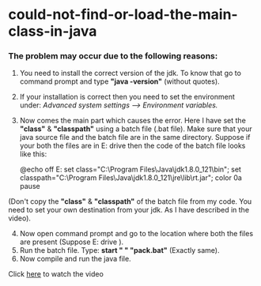 # could-not-find-or-load-the-main-class-in-java

### The problem may occur due to the following reasons:

1. You need to install the correct version of the jdk. To know that go to command prompt and type **"java -version"** (without quotes).
2. If your installation is correct then you need to set the environment under: *Advanced system settings --> Environment variables.*
3. Now comes the main part which causes the error. Here I have set the **"class"** & **"classpath"** using a batch file (.bat file). Make sure that your java source file and the batch file are in the same directory. Suppose if your both the files are in E: drive then the code of the batch file looks like this:

    @echo off
    E:
    set class="C:\Program Files\Java\jdk1.8.0_121\bin";
    set classpath="C:\Program Files\Java\jdk1.8.0_121\jre\lib\rt.jar";
    color 0a
    pause

(Don't copy the **"class"** & **"classpath"** of the batch file from my code. You need to set your own destination from your jdk. As I have described in the video).

4. Now open command prompt and go to the location where both the files are present (Suppose E: drive ).
5. Run the batch file. Type: **start " " "pack.bat"** (Exactly same).
6. Now compile and run the java file.

Click [here](https://www.youtube.com/watch?v=6_QNYXDP-1I&feature=youtu.be) to watch the video
